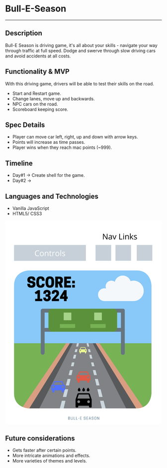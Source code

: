 # Bull-E-Season
***

## Description
Bull-E Season is driving game, it's all about your skills - navigate your way through traffic at full speed. 
Dodge and swerve through slow driving cars and avoid accidents at all costs. 

## Functionality & MVP
With this driving game, drivers will be able to test their skills on the road. 

* Start and Restart game.
* Change lanes, move up and backwards.
* NPC cars on the road.
* Scoreboard keeping score. 

## Spec Details
* Player can move car left, right, up and down with arrow keys. 
* Points will increase as time passes. 
* Player wins when they reach mac points (~999).

## Timeline
* Day#1 -> Create shell for the game. 
* Day#2 -> 


## Languages and Technologies

* Vanilla JavaScript
* HTML5/ CSS3

![Wireframe](https://github.com/MahmudAhmed/Bull-E-Season/blob/master/Bull-E%20Season.png)

## Future considerations

* Gets faster after certain points. 
* More intricate animations and effects.
* More varieties of themes and levels.
